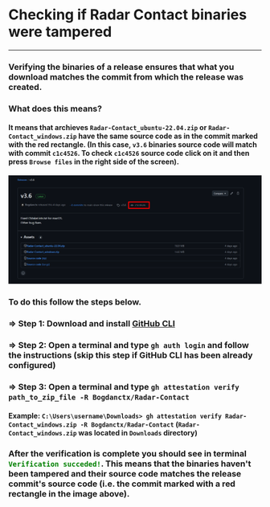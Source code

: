 # Checking if Radar Contact binaries were tampered

---

### Verifying the binaries of a release ensures that what you download matches the commit from which the release was created.

### What does this means? 
#### It means that archieves ``Radar-Contact_ubuntu-22.04.zip`` or ``Radar-Contact_windows.zip`` have the same source code as in the commit marked with the red rectangle. (In this case, ``v3.6`` binaries source code will match with commit ``c1c4526``. To check ``c1c4526`` source code click on it and then press ``Browse files`` in the right side of the screen).
![](./attestation/commit.png)

### To do this follow the steps below.

### => Step 1: Download and install [GitHub CLI](https://cli.github.com/)
### => Step 2: Open a terminal and type ``gh auth login`` and follow the instructions (skip this step if GitHub CLI has been already configured)
### => Step 3: Open a terminal and type `gh attestation verify path_to_zip_file -R Bogdanctx/Radar-Contact`

#### Example: ``C:\Users\username\Downloads> gh attestation verify Radar-Contact_windows.zip -R Bogdanctx/Radar-Contact`` (``Radar-Contact_windows.zip`` was located in ``Downloads`` directory)

### After the verification is complete you should see in terminal <code style="color: green">Verification succeded!</code>. This means that the binaries haven't been tampered and their source code matches the release commit's source code (i.e. the commit marked with a red rectangle in the image above).